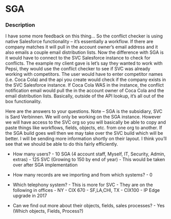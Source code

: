 # SGA

### Description

I have some more feedback on this thing…
So the conflict checker is using native Salesforce functionality – it’s essentially a workflow. If there are company matches it will pull in the account owner’s email address and it also emails a couple email distribution lists.
Now the difference with SGA is it would have to connect to the SVC Salesforce instance to check for conflicts. The example my client gave is let’s say they wanted to work with Pepsi, they would use the conflict checker to see if SVC was already working with competitors. The user would have to enter competitor names (i.e. Coca Cola) and the api you create would check if the company exists in the SVC Salesforce instance. If Coca Cola WAS in the instance, the conflict notification email would pull the in the account owner of Coca Cola and the email distribution lists.
Basically, outside of the API lookup, it’s all out of the box functionality.

Here are the answers to your questions. Note – SGA is the subsidiary, SVC is Sard Verbinnen. We will only be working on the SGA instance.  However we will have access to the SVC org so you will basically be able to copy and paste things like workflows, fields, objects, etc. from one org to another.
If the SGA build goes well then we may take over the SVC build which will be better.
I will be sending more information shortly on their layout. I think you’ll see that we should be able to do this fairly efficiently.
 
- How many users?
               - 10 SGA (4 account staff, Myself, IT, Security, Admin, extras) 
               - 125 SVC (Growing to 150 by end of year) - This would be taken over after SGA implementation

- How many records are we importing and from which systems?
               - 0 

- Which telephony system? - This is more for SVC
               - They are on the following in offices
                   - NY - CIX 670
                   - SF,LA,CHI, TX - CIX100
               - IP Edge upgrade in 2017   
- Can we find out more about their objects, fields, sales processes?
               - Yes (Which objects, Fields, Process?)

